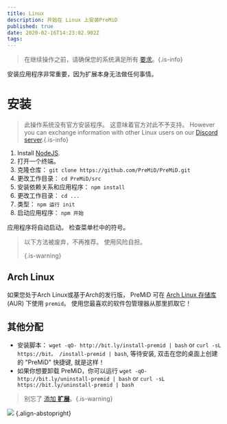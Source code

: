 ```yaml
---
title: Linux
description: 开始在 Linux 上安装PreMiD
published: true
date: 2020-02-16T14:23:02.902Z
tags: 
---
```


> 在继续操作之前，请确保您的系统满足所有 [要求](/install/requirements)。{.is-info}

安装应用程序非常重要，因为扩展本身无法做任何事情。

# 安装
> 此操作系统没有官方安装程序。 这意味着官方对此不予支持。 However you can exchange information with other Linux users on our [Discord server](https://discord.gg/premid/).{.is-info}

1. Install [NodeJS](https://nodejs.org/en/).
2. 打开一个终端。
3. 克隆仓库： `git clone https://github.com/PreMiD/PreMiD.git`
4. 更改工作目录： `cd PreMiD/src`
5. 安装依赖关系和应用程序： `npm install`
6. 更改工作目录： `cd ...`
7. 类型： `npm 运行 init`
8. 启动应用程序： `npm 开始`

应用程序将自动启动。 检查菜单栏中的符号。

> 以下方法被废弃，不再推荐。 使用风险自担。 
> 
> {.is-warning}

## Arch Linux
如果您处于Arch Linux或基于Arch的发行版， PreMiD 可在 [Arch Linux 存储库](https://aur.archlinux.org/packages/premid/) (AUR) 下使用 `premid`。 使用您最喜欢的软件包管理器从那里抓取它！

## 其他分配
- 安装脚本： `wget -qO- http://bit.ly/install-premid | bash` or `curl -sL https://bit。 /install-premid | bash`, 等待安装, 双击在您的桌面上创建的 "PreMiD" 快捷键, 就是这样！
- 如果你想要卸载 PreMiD，你可以运行 `wget -qO- http://bit.ly/uninstall-premid | bash` or `curl -sL https://bit.ly/uninstall-premid | bash`

> 别忘了 [添加 **扩展**](/install)。{.is-warning}

![](https://a.icons8.com/TqgWTTfw/Oy7xHF/svg.svg) {.align-abstopright}